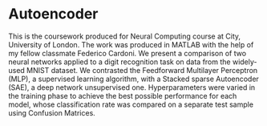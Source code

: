 # Autoencoder
This is the coursework produced for Neural Computing course at City, University of London. The work was produced in MATLAB with the help of my fellow classmate Federico Cardoni. We present a comparison of two neural networks applied to a digit recognition task on data from the widely-used MNIST dataset. We contrasted the Feedforward Multilayer Perceptron (MLP), a supervised learning algorithm, with a Stacked sparse Autoencoder (SAE), a deep network unsupervised one. Hyperparameters were varied in the training phase to achieve the best possible performance for each model, whose classification rate was compared on a separate test sample using Confusion Matrices. 
